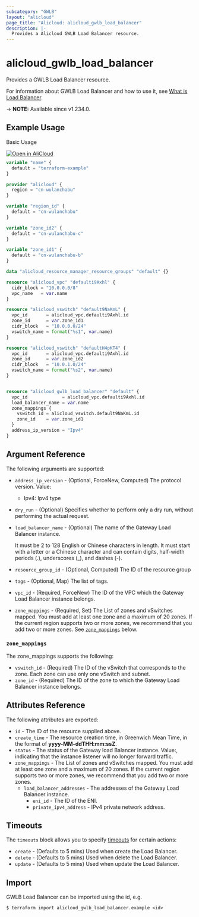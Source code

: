 ```yaml
---
subcategory: "GWLB"
layout: "alicloud"
page_title: "Alicloud: alicloud_gwlb_load_balancer"
description: |-
  Provides a Alicloud GWLB Load Balancer resource.
---
```


# alicloud_gwlb_load_balancer

Provides a GWLB Load Balancer resource.



For information about GWLB Load Balancer and how to use it, see [What is Load Balancer](https://www.alibabacloud.com/help/en/).

-> **NOTE:** Available since v1.234.0.

## Example Usage

Basic Usage

<div style="display: block;margin-bottom: 40px;"><div class="oics-button" style="float: right;position: absolute;margin-bottom: 10px;">
  <a href="https://api.aliyun.com/terraform?resource=alicloud_gwlb_load_balancer&exampleId=048e6dcc-c045-2c92-6171-abb5ccd48e62d426865e&activeTab=example&spm=docs.r.gwlb_load_balancer.0.048e6dccc0&intl_lang=EN_US" target="_blank">
    <img alt="Open in AliCloud" src="https://img.alicdn.com/imgextra/i1/O1CN01hjjqXv1uYUlY56FyX_!!6000000006049-55-tps-254-36.svg" style="max-height: 44px; max-width: 100%;">
  </a>
</div></div>

```terraform
variable "name" {
  default = "terraform-example"
}

provider "alicloud" {
  region = "cn-wulanchabu"
}

variable "region_id" {
  default = "cn-wulanchabu"
}

variable "zone_id2" {
  default = "cn-wulanchabu-c"
}

variable "zone_id1" {
  default = "cn-wulanchabu-b"
}

data "alicloud_resource_manager_resource_groups" "default" {}

resource "alicloud_vpc" "defaulti9Axhl" {
  cidr_block = "10.0.0.0/8"
  vpc_name   = var.name
}

resource "alicloud_vswitch" "default9NaKmL" {
  vpc_id       = alicloud_vpc.defaulti9Axhl.id
  zone_id      = var.zone_id1
  cidr_block   = "10.0.0.0/24"
  vswitch_name = format("%s1", var.name)
}

resource "alicloud_vswitch" "defaultH4pKT4" {
  vpc_id       = alicloud_vpc.defaulti9Axhl.id
  zone_id      = var.zone_id2
  cidr_block   = "10.0.1.0/24"
  vswitch_name = format("%s2", var.name)
}


resource "alicloud_gwlb_load_balancer" "default" {
  vpc_id             = alicloud_vpc.defaulti9Axhl.id
  load_balancer_name = var.name
  zone_mappings {
    vswitch_id = alicloud_vswitch.default9NaKmL.id
    zone_id    = var.zone_id1
  }
  address_ip_version = "Ipv4"
}
```

## Argument Reference

The following arguments are supported:
* `address_ip_version` - (Optional, ForceNew, Computed) The protocol version. Value:
  - Ipv4: Ipv4 type
* `dry_run` - (Optional) Specifies whether to perform only a dry run, without performing the actual request. 
* `load_balancer_name` - (Optional) The name of the Gateway Load Balancer instance.

  It must be 2 to 128 English or Chinese characters in length. It must start with a letter or a Chinese character and can contain digits, half-width periods (.), underscores (_), and dashes (-).
* `resource_group_id` - (Optional, Computed) The ID of the resource group
* `tags` - (Optional, Map) The list of tags.
* `vpc_id` - (Required, ForceNew) The ID of the VPC which the Gateway Load Balancer instance belongs.
* `zone_mappings` - (Required, Set) The List of zones and vSwitches mapped. You must add at least one zone and a maximum of 20 zones. If the current region supports two or more zones, we recommend that you add two or more zones. See [`zone_mappings`](#zone_mappings) below.

### `zone_mappings`

The zone_mappings supports the following:
* `vswitch_id` - (Required) The ID of the vSwitch that corresponds to the zone. Each zone can use only one vSwitch and subnet.
* `zone_id` - (Required) The ID of the zone to which the Gateway Load Balancer instance belongs.

## Attributes Reference

The following attributes are exported:
* `id` - The ID of the resource supplied above.
* `create_time` - The resource creation time, in Greenwich Mean Time, in the format of **yyyy-MM-ddTHH:mm:ssZ**.
* `status` - The status of the Gateway load Balancer instance. Value:, indicating that the instance listener will no longer forward traffic.
* `zone_mappings` - The List of zones and vSwitches mapped. You must add at least one zone and a maximum of 20 zones. If the current region supports two or more zones, we recommend that you add two or more zones.
  * `load_balancer_addresses` - The addresses of the Gateway Load Balancer instance.
    * `eni_id` - The ID of the ENI.
    * `private_ipv4_address` - IPv4 private network address.

## Timeouts

The `timeouts` block allows you to specify [timeouts](https://www.terraform.io/docs/configuration-0-11/resources.html#timeouts) for certain actions:
* `create` - (Defaults to 5 mins) Used when create the Load Balancer.
* `delete` - (Defaults to 5 mins) Used when delete the Load Balancer.
* `update` - (Defaults to 5 mins) Used when update the Load Balancer.

## Import

GWLB Load Balancer can be imported using the id, e.g.

```shell
$ terraform import alicloud_gwlb_load_balancer.example <id>
```